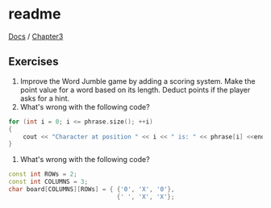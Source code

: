 # readme

[Docs](https://github.com/PiSaucer/book-c-plus-plus/tree/569357054614b69475a73eff46aae33d4998bc5a/docs/README.md) / [Chapter3](https://github.com/PiSaucer/book-c-plus-plus/tree/569357054614b69475a73eff46aae33d4998bc5a/docs/Chapter3/README.md)

## Exercises

1. Improve the Word Jumble game by adding a scoring system. Make the point value for a word based on its length. Deduct points if the player asks for a hint.
2. What's wrong with the following code?

```cpp
for (int i = 0; i <= phrase.size(); ++i)
{
    cout << "Character at position " << i << " is: " << phrase[i] <<endl;
}
```

1. What's wrong with the following code?

```cpp
const int ROWs = 2;
const int COLUMNS = 3;
char board[COLUMNS][ROWs] = { {'0', 'X', '0'},
                              {' ', 'X', 'X'};
```

